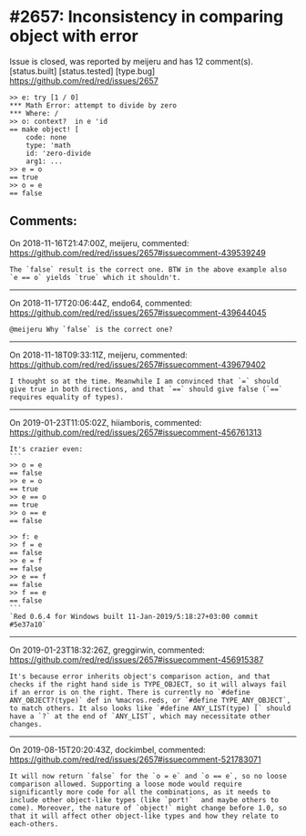 
#2657: Inconsistency in comparing object with error
================================================================================
Issue is closed, was reported by meijeru and has 12 comment(s).
[status.built] [status.tested] [type.bug]
<https://github.com/red/red/issues/2657>

```
>> e: try [1 / 0]
*** Math Error: attempt to divide by zero
*** Where: /
>> o: context?  in e 'id
== make object! [
    code: none
    type: 'math
    id: 'zero-divide
    arg1: ...
>> e = o
== true
>> o = e
== false
```



Comments:
--------------------------------------------------------------------------------

On 2018-11-16T21:47:00Z, meijeru, commented:
<https://github.com/red/red/issues/2657#issuecomment-439539249>

    The `false` result is the correct one. BTW in the above example also `e == o` yields `true` which it shouldn't.

--------------------------------------------------------------------------------

On 2018-11-17T20:06:44Z, endo64, commented:
<https://github.com/red/red/issues/2657#issuecomment-439644045>

    @meijeru Why `false` is the correct one?

--------------------------------------------------------------------------------

On 2018-11-18T09:33:11Z, meijeru, commented:
<https://github.com/red/red/issues/2657#issuecomment-439679402>

    I thought so at the time. Meanwhile I am convinced that `=` should give true in both directions, and that `==` should give false (`==`  requires equality of types).

--------------------------------------------------------------------------------

On 2019-01-23T11:05:02Z, hiiamboris, commented:
<https://github.com/red/red/issues/2657#issuecomment-456761313>

    It's crazier even:
    ```
    >> o = e
    == false
    >> e = o
    == true
    >> e == o
    == true
    >> o == e
    == false
    
    >> f: e
    >> f = e
    == false
    >> e = f
    == false
    >> e == f
    == false
    >> f == e
    == false
    ```
    `Red 0.6.4 for Windows built 11-Jan-2019/5:18:27+03:00 commit #5e37a10`

--------------------------------------------------------------------------------

On 2019-01-23T18:32:26Z, greggirwin, commented:
<https://github.com/red/red/issues/2657#issuecomment-456915387>

    It's because error inherits object's comparison action, and that checks if the right hand side is TYPE_OBJECT, so it will always fail if an error is on the right. There is currently no `#define ANY_OBJECT?(type)` def in %macros.reds, or `#define TYPE_ANY_OBJECT`, to match others. It also looks like `#define ANY_LIST(type)	[` should have a `?` at the end of `ANY_LIST`, which may necessitate other changes.

--------------------------------------------------------------------------------

On 2019-08-15T20:20:43Z, dockimbel, commented:
<https://github.com/red/red/issues/2657#issuecomment-521783071>

    It will now return `false` for the `o = e` and `o == e`, so no loose comparison allowed. Supporting a loose mode would require significantly more code for all the combinations, as it needs to include other object-like types (like `port!`  and maybe others to come). Moreover, the nature of `object!` might change before 1.0, so that it will affect other object-like types and how they relate to each-others.

